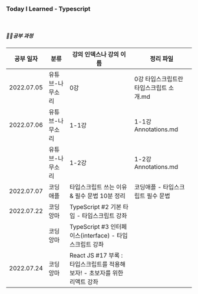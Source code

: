 ### Today I Learned - Typescript

<br>

##### ✍🏻공부 과정

| 공부 일자  | 분류            | 강의 인덱스나 강의 이름                                      | 정리 파일                               |
| ---------- | --------------- | ------------------------------------------------------------ | --------------------------------------- |
| 2022.07.05 | 유튜브-나무소리 | 0강                                                          | 0강 타입스크립트란 타입스크립트 소개.md |
| 2022.07.06 | 유튜브-나무소리 | 1-1강                                                        | 1-1강 Annotations.md                    |
|            | 유튜브-나무소리 | 1-2강                                                        | 1-2강 Annotations.md                    |
| 2022.07.07 | 코딩애플        | 타입스크립트 쓰는 이유 & 필수 문법 10분 정리                 | 코딩애플 - 타입스크립트 필수 문법       |
| 2022.07.22 | 코딩앙마        | TypeScript #2 기본 타입 - 타입스크립트 강좌                  |                                         |
|            | 코딩앙마        | TypeScript #3 인터페이스(interface) - 타입스크립트 강좌      |                                         |
| 2022.07.24 | 코딩앙마        | React JS #17 부록 : 타입스크립트를 적용해보자! - 초보자를 위한 리액트 강좌 |                                         |